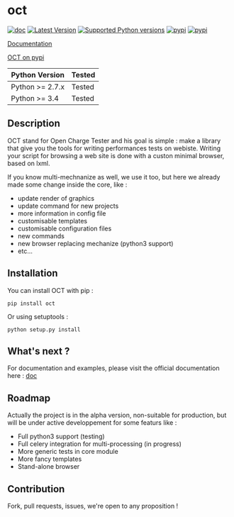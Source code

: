 oct
===
[![doc](https://readthedocs.org/projects/oct/badge/?version=latest)](http://oct.readthedocs.org/en/latest/)
[![Latest Version](https://img.shields.io/pypi/v/oct.svg?style=flat)](https://pypi.python.org/pypi/oct/)
[![Supported Python versions](https://img.shields.io/pypi/pyversions/oct.svg?style=flat)](https://pypi.python.org/pypi/oct/)
[![pypi](https://img.shields.io/pypi/status/oct.svg?style=flat)](https://pypi.python.org/pypi/oct/)
[![pypi](https://travis-ci.org/karec/oct.svg)](https://travis-ci.org/karec/oct)

[Documentation](http://oct.readthedocs.org/en/latest/)

[OCT on pypi](https://pypi.python.org/pypi/oct)

Python Version | Tested |
-------------- | -------|
Python >= 2.7.x|Tested|
Python >= 3.4|Tested|

Description
-----------
OCT stand for Open Charge Tester and his goal is simple : make a library that give you the tools for writing performances tests on webiste.
Writing your script for browsing a web site is done with a custon minimal browser, based on lxml.

If you know multi-mechnanize as well, we use it too, but here we already made some change inside the core, like :
* update render of graphics
* update command for new projects
* more information in config file
* customisable templates
* customisable configuration files
* new commands
* new browser replacing mechanize (python3 support)
* etc...

Installation
------------
You can install OCT with pip :

`pip install oct`

Or using setuptools :

`python setup.py install`

What's next ?
-------------


For documentation and examples, please visit the official documentation here : [doc](http://oct.readthedocs.org/en/latest/)

Roadmap
-------

Actually the project is in the alpha version, non-suitable for production, but will be under active developpement for some featurs like :
* Full python3 support (testing)
* Full celery integration for multi-processing (in progress)
* More generic tests in core module
* More fancy templates
* Stand-alone browser

Contribution
------------

Fork, pull requests, issues, we're open to any proposition !
